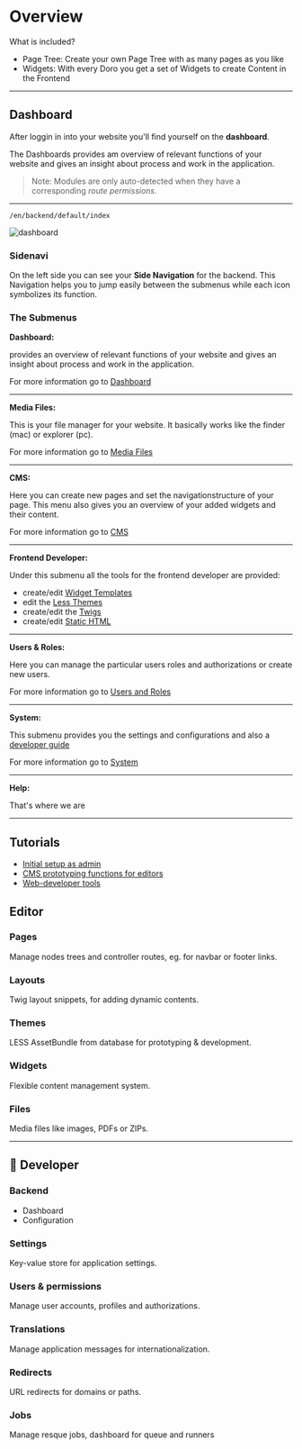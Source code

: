# Overview

What is included?

- Page Tree: Create your own Page Tree with as many pages as you like
- Widgets: With every Doro you get a set of Widgets to create Content in the Frontend

---

## Dashboard

After loggin in into your website you'll find yourself on the **dashboard**.

The Dashboards provides am overview of relevant functions of your website and gives an insight about process and work in the application.

> Note: Modules are only auto-detected when they have a corresponding *route permissions*.
___

<code>/en/backend/default/index</code>


![dashboard](./images/my-dashboard.png)


### Sidenavi

On the left side you can see your **Side Navigation** for the backend. This Navigation helps you to jump easily between the submenus while each icon symbolizes its function.


### The Submenus

**Dashboard:**

provides an overview of relevant functions of your website and gives an insight about process and work in the application.

For more information go to [Dashboard](http://doro.app-transporter.com.staging-1.oneba.se/de/help/default/index?file=firststeps/dashboard.md)

___

**Media Files:**

This is your file manager for your website. It basically works like the finder (mac) or explorer (pc).

For more information go to [Media Files](http://doro.app-transporter.com.staging-1.oneba.se/de/help/default/index?file=cms/mediafiles.md)

___

**CMS:**

Here you can create new pages and set the navigationstructure of your page.
This menu also gives you an overview of your added widgets and their content.

For more information go to [CMS](http://doro.app-transporter.com.staging-1.oneba.se/de/help/default/index?file=cms/pages.md)

___

**Frontend Developer:**

Under this submenu all the tools for the frontend developer are provided:
- create/edit [Widget Templates](http://doro.app-transporter.com.staging-1.oneba.se/de/help/default/index?file=frontdev/templates.md)
- edit the [Less Themes](http://doro.app-transporter.com.staging-1.oneba.se/de/help/default/index?file=frontdev/less.md)
- create/edit the [Twigs](http://doro.app-transporter.com.staging-1.oneba.se/de/help/default/index?file=frontdev/twig.md)
- create/edit [Static HTML](http://doro.app-transporter.com.staging-1.oneba.se/de/help/default/index?file=frontdev/statichtml.md)

___

**Users & Roles:**

Here you can manage the particular users roles and authorizations or create new users.

For more information go to [Users and Roles](http://doro.app-transporter.com.staging-1.oneba.se/de/help/default/index?file=admin/userandroles.md)

___

**System:**

This submenu provides you the settings and configurations and also a [developer guide](http://doro.app-transporter.com.staging-1.oneba.se/de/guide)

For more information go to [System](http://doro.app-transporter.com.staging-1.oneba.se/de/help/default/index?file=admin/system.md)

___

**Help:**

That's where we are



-----




## Tutorials

- [Initial setup as admin](admin/tutorial-admin.md)
- [CMS prototyping functions for editors](editor/tutorial-editor.md)
- [Web-developer tools](frontend-developer/tutorial-dev.md)

## Editor

### Pages

Manage nodes trees and controller routes, eg. for navbar or footer links.

### Layouts

Twig layout snippets, for adding dynamic contents.

### Themes

LESS AssetBundle from database for prototyping & development.

### Widgets

Flexible content management system.

### Files

Media files like images, PDFs or ZIPs.

---

## :construction_worker: Developer

### Backend

- Dashboard
- Configuration

### Settings

Key-value store for application settings.

### Users & permissions

Manage user accounts, profiles and authorizations.

### Translations

Manage application messages for internationalization.

### Redirects 

URL redirects for domains or paths.

### Jobs

Manage resque jobs, dashboard for queue and runners
